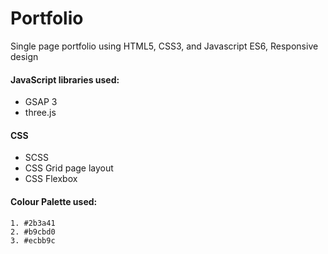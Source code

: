 # **Portfolio**

Single page portfolio using HTML5, CSS3, and Javascript ES6,
Responsive design

#### JavaScript libraries used:
* GSAP 3
* three.js

#### CSS 
* SCSS
* CSS Grid page layout
* CSS Flexbox

#### Colour Palette used:
```
1. #2b3a41
2. #b9cbd0
3. #ecbb9c
```
